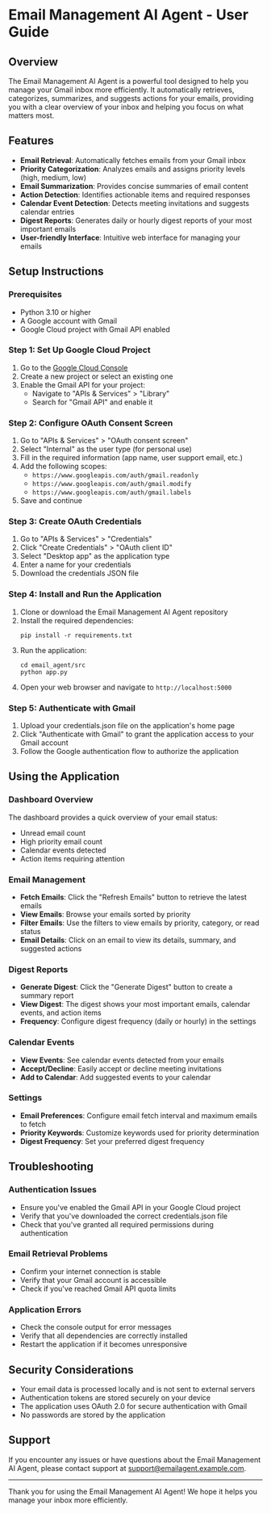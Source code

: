 # Email Management AI Agent - User Guide

## Overview

The Email Management AI Agent is a powerful tool designed to help you manage your Gmail inbox more efficiently. It automatically retrieves, categorizes, summarizes, and suggests actions for your emails, providing you with a clear overview of your inbox and helping you focus on what matters most.

## Features

- **Email Retrieval**: Automatically fetches emails from your Gmail inbox
- **Priority Categorization**: Analyzes emails and assigns priority levels (high, medium, low)
- **Email Summarization**: Provides concise summaries of email content
- **Action Detection**: Identifies actionable items and required responses
- **Calendar Event Detection**: Detects meeting invitations and suggests calendar entries
- **Digest Reports**: Generates daily or hourly digest reports of your most important emails
- **User-friendly Interface**: Intuitive web interface for managing your emails

## Setup Instructions

### Prerequisites

- Python 3.10 or higher
- A Google account with Gmail
- Google Cloud project with Gmail API enabled

### Step 1: Set Up Google Cloud Project

1. Go to the [Google Cloud Console](https://console.cloud.google.com/)
2. Create a new project or select an existing one
3. Enable the Gmail API for your project:
   - Navigate to "APIs & Services" > "Library"
   - Search for "Gmail API" and enable it

### Step 2: Configure OAuth Consent Screen

1. Go to "APIs & Services" > "OAuth consent screen"
2. Select "Internal" as the user type (for personal use)
3. Fill in the required information (app name, user support email, etc.)
4. Add the following scopes:
   - `https://www.googleapis.com/auth/gmail.readonly`
   - `https://www.googleapis.com/auth/gmail.modify`
   - `https://www.googleapis.com/auth/gmail.labels`
5. Save and continue

### Step 3: Create OAuth Credentials

1. Go to "APIs & Services" > "Credentials"
2. Click "Create Credentials" > "OAuth client ID"
3. Select "Desktop app" as the application type
4. Enter a name for your credentials
5. Download the credentials JSON file

### Step 4: Install and Run the Application

1. Clone or download the Email Management AI Agent repository
2. Install the required dependencies:
   ```
   pip install -r requirements.txt
   ```
3. Run the application:
   ```
   cd email_agent/src
   python app.py
   ```
4. Open your web browser and navigate to `http://localhost:5000`

### Step 5: Authenticate with Gmail

1. Upload your credentials.json file on the application's home page
2. Click "Authenticate with Gmail" to grant the application access to your Gmail account
3. Follow the Google authentication flow to authorize the application

## Using the Application

### Dashboard Overview

The dashboard provides a quick overview of your email status:
- Unread email count
- High priority email count
- Calendar events detected
- Action items requiring attention

### Email Management

- **Fetch Emails**: Click the "Refresh Emails" button to retrieve the latest emails
- **View Emails**: Browse your emails sorted by priority
- **Filter Emails**: Use the filters to view emails by priority, category, or read status
- **Email Details**: Click on an email to view its details, summary, and suggested actions

### Digest Reports

- **Generate Digest**: Click the "Generate Digest" button to create a summary report
- **View Digest**: The digest shows your most important emails, calendar events, and action items
- **Frequency**: Configure digest frequency (daily or hourly) in the settings

### Calendar Events

- **View Events**: See calendar events detected from your emails
- **Accept/Decline**: Easily accept or decline meeting invitations
- **Add to Calendar**: Add suggested events to your calendar

### Settings

- **Email Preferences**: Configure email fetch interval and maximum emails to fetch
- **Priority Keywords**: Customize keywords used for priority determination
- **Digest Frequency**: Set your preferred digest frequency

## Troubleshooting

### Authentication Issues

- Ensure you've enabled the Gmail API in your Google Cloud project
- Verify that you've downloaded the correct credentials.json file
- Check that you've granted all required permissions during authentication

### Email Retrieval Problems

- Confirm your internet connection is stable
- Verify that your Gmail account is accessible
- Check if you've reached Gmail API quota limits

### Application Errors

- Check the console output for error messages
- Verify that all dependencies are correctly installed
- Restart the application if it becomes unresponsive

## Security Considerations

- Your email data is processed locally and is not sent to external servers
- Authentication tokens are stored securely on your device
- The application uses OAuth 2.0 for secure authentication with Gmail
- No passwords are stored by the application

## Support

If you encounter any issues or have questions about the Email Management AI Agent, please contact support at support@emailagent.example.com.

---

Thank you for using the Email Management AI Agent! We hope it helps you manage your inbox more efficiently.
